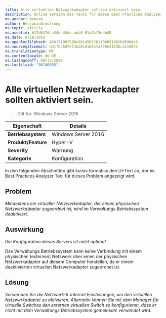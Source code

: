 ```yaml
---
title: Alle virtuellen Netzwerkadapter sollten aktiviert sein.
description: Online Version des Texts für diese Best Practices Analyzer Regel.
ms.author: benarm
author: BenjaminArmstrong
ms.topic: article
ms.assetid: b17d647d-a34a-44de-ada6-01a2bf5eeb48
ms.date: 8/16/2016
ms.openlocfilehash: 48417108f780c8b145613b110bb51681bd69bdc6
ms.sourcegitcommit: dd1fbb5d7e71ba8cd1b5bfaf38e3123bca115572
ms.translationtype: MT
ms.contentlocale: de-DE
ms.lasthandoff: 09/17/2020
ms.locfileid: "90746305"
---
```

# <a name="all-virtual-network-adapters-should-be-enabled"></a>Alle virtuellen Netzwerkadapter sollten aktiviert sein.

>Gilt für: Windows Server 2016



|Eigenschaft|Details|
|-|-|
|**Betriebssystem**|Windows Server 2016|
|**Produkt/Feature**|Hyper-V|
|**Severity**|Warnung|
|**Kategorie**|Konfiguration|

In den folgenden Abschnitten gibt kursiv formatics den UI-Text an, der im Best Practices Analyzer Tool für dieses Problem angezeigt wird.

## <a name="issue"></a>Problem

*Mindestens ein virtueller Netzwerkadapter, der einem physischen Netzwerkadapter zugeordnet ist, wird im Verwaltungs Betriebssystem deaktiviert.*

## <a name="impact"></a>Auswirkung

*Die Konfiguration dieses Servers ist nicht optimal.*

Das Verwaltungs Betriebssystem kann keine Verbindung mit einem physischen (externen) Netzwerk über einen der physischen Netzwerkadapter auf diesem Computer herstellen, da er einem deaktivierten virtuellen Netzwerkadapter zugeordnet ist.

## <a name="resolution"></a>Lösung

*Verwenden Sie die Netzwerk-& Internet Einstellungen, um den virtuellen Netzwerkadapter zu aktivieren. Alternativ können Sie mit dem Manager für virtuelle Switches den externen virtuellen Switch so konfigurieren, dass er nicht mit dem Verwaltungs Betriebssystem gemeinsam verwendet wird.*




